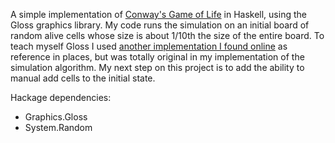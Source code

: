 A simple implementation of [Conway's Game of Life](https://en.wikipedia.org/wiki/Conway%27s_Game_of_Life) in Haskell, using the Gloss graphics library. My code runs the simulation on an initial board of random alive cells whose size is about 1/10th the size of the entire board. To teach myself Gloss I used [another implementation I found online](https://github.com/leonardo-ono/HaskellConwaysGameOfLife) as reference in places, but was totally original in my implementation of the simulation algorithm. My next step on this project is to add the ability to manual add cells to the initial state.

Hackage dependencies:
- Graphics.Gloss
- System.Random